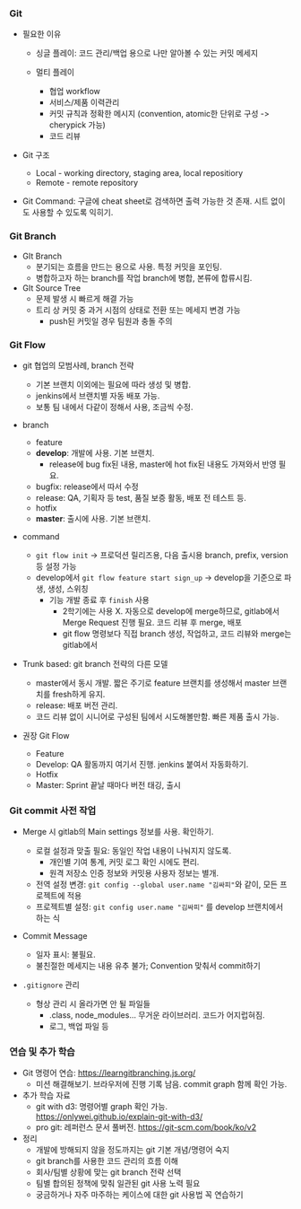 ### Git

- 필요한 이유

  - 싱글 플레이: 코드 관리/백업 용으로 나만 알아볼 수 있는 커밋 메세지

  - 멀티 플레이
    - 협업 workflow
    - 서비스/제품 이력관리
    - 커밋 규칙과 정확한 메시지 (convention, atomic한 단위로 구성 -> cherypick 가능)
    - 코드 리뷰

- Git 구조
  - Local - working directory, staging area, local repositiory
  - Remote - remote repository
- Git Command: 구글에 cheat sheet로 검색하면 출력 가능한 것 존재. 시트 없이도 사용할 수 있도록 익히기.

### Git Branch

- GIt Branch
  - 분기되는 흐름을 만드는 용으로 사용. 특정 커밋을 포인팅.
  - 병합하고자 하는 branch를 작업 branch에 병합, 본류에 합류시킴.
- GIt Source Tree
  - 문제 발생 시 빠르게 해결 가능
  - 트리 상 커밋 중 과거 시점의 상태로 전환 또는 메세지 변경 가능
    - push된 커밋일 경우 팀원과 충돌 주의

### Git Flow

- git 협업의 모범사례, branch 전략
  - 기본 브랜치 이외에는 필요에 따라 생성 및 병합.
  - jenkins에서 브랜치별 자동 배포 가능.
  - 보통 팀 내에서 다같이 정해서 사용, 조금씩 수정.
- branch
  - feature
  - **develop**: 개발에 사용. 기본 브랜치.
    - release에 bug fix된 내용, master에 hot fix된 내용도 가져와서 반영 필요.
  - bugfix: release에서 따서 수정
  - release: QA, 기획자 등 test, 품질 보증 활동, 배포 전 테스트 등.
  - hotfix
  - **master**: 출시에 사용. 기본 브랜치.

- command
  - `git flow init` -> 프로덕션 릴리즈용, 다음 출시용 branch, prefix, version 등 설정 가능
  - develop에서 `git flow feature start sign_up` -> develop을 기준으로 파생, 생성, 스위칭
    - 기능 개발 종료 후 `finish` 사용
      - 2학기에는 사용 X. 자동으로 develop에 merge하므로, gitlab에서 Merge Request 진행 필요. 코드 리뷰 후 merge, 배포
      - git flow 명령보다 직접 branch 생성, 작업하고, 코드 리뷰와 merge는 gitlab에서

- Trunk based: git branch 전략의 다른 모델
  - master에서 동시 개발. 짧은 주기로 feature 브랜치를 생성해서 master 브랜치를 fresh하게 유지.
  - release: 배포 버전 관리.
  - 코드 리뷰 없이 시니어로 구성된 팀에서 시도해볼만함. 빠른 제품 출시 가능.
- 권장 Git Flow
  - Feature
  - Develop: QA 활동까지 여기서 진행. jenkins 붙여서 자동화하기.
  - Hotfix
  - Master: Sprint 끝날 때마다 버전 태깅, 출시

### Git commit 사전 작업

- Merge 시 gitlab의 Main settings 정보를 사용. 확인하기.
  - 로컬 설정과 맞출 필요: 동일인 작업 내용이 나눠지지 않도록.
    - 개인별 기여 통계, 커밋 로그 확인 시에도 편리.
    - 원격 저장소 인증 정보와 커밋용 사용자 정보는 별개.
  - 전역 설정 변경: `git config --global user.name "김싸피"`와 같이, 모든 프로젝트에 적용
  - 프로젝트별 설정: `git config user.name "김싸피"` 를 develop 브랜치에서 하는 식
- Commit Message
  - 일자 표시: 불필요.
  - 불친절한 메세지는 내용 유추 불가; Convention 맞춰서 commit하기

- `.gitignore` 관리
  - 형상 관리 시 올라가면 안 될 파일들
    - .class, node_modules... 무거운 라이브러리. 코드가 어지럽혀짐.
    - 로그, 백업 파일 등

### 연습 및 추가 학습

- Git 명령어 연습: https://learngitbranching.js.org/
  - 미션 해결해보기. 브라우저에 진행 기록 남음. commit graph 함께 확인 가능.
- 추가 학습 자료
  - git with d3: 명령어별 graph 확인 가능. https://onlywei.github.io/explain-git-with-d3/
  - pro git: 레퍼런스 문서 풀버전. https://git-scm.com/book/ko/v2
- 정리
  - 개발에 방해되지 않을 정도까지는 git 기본 개념/명령어 숙지
  - git branch를 사용한 코드 관리의 흐름 이해
  - 회사/팀별 상황에 맞는 git branch 전략 선택
  - 팀별 합의된 정책에 맞춰 일관된 git 사용 노력 필요
  - 궁금하거나 자주 마주하는 케이스에 대한 git 사용법 꼭 연습하기